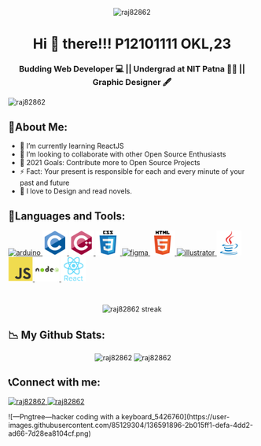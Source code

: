 <p align="center"><img src="—Pngtree—hacker coding with a keyboard_5426760.png" alt="raj82862" width="250" height="250"/></p>
<h1 align="center">Hi 👋 there!!! P12101111
OKL,23</h1>
<h3 align="center">Budding Web Developer 💻 || Undergrad at NIT Patna 👨‍🎓 || Graphic Designer 🖋</h3>

<p align="left"> <img src="https://komarev.com/ghpvc/?username=raj82862&label=Profile%20views&color=0e75b6&style=flat" alt="raj82862" /> </p>

<h2 align="left">👦About Me:</h2>

- 🌱 I’m currently learning ReactJS
- 👯 I’m looking to collaborate with other Open Source Enthusiasts
- 🥅 2021 Goals: Contribute more to Open Source Projects
- ⚡ Fact: Your present is responsible for each and every minute of your past and future
- 🎸 I love to Design and read novels.
 

<h2 align="left">	📝Languages and Tools:</h2>

<p align="left"> <a href="https://www.arduino.cc/" target="_blank"> <img src="https://cdn.worldvectorlogo.com/logos/arduino-1.svg" alt="arduino" width="50" height="50"/> </a> <a href="https://www.cprogramming.com/" target="_blank"> <img src="https://raw.githubusercontent.com/devicons/devicon/master/icons/c/c-original.svg" alt="c" width="50" height="50"/> </a> <a href="https://www.w3schools.com/cpp/" target="_blank"> <img src="https://raw.githubusercontent.com/devicons/devicon/master/icons/cplusplus/cplusplus-original.svg" alt="cplusplus" width="50" height="50"/> </a> <a href="https://www.w3schools.com/css/" target="_blank"> <img src="https://raw.githubusercontent.com/devicons/devicon/master/icons/css3/css3-original-wordmark.svg" alt="css3" width="50" height="50"/> </a> <a href="https://www.figma.com/" target="_blank"> <img src="https://www.vectorlogo.zone/logos/figma/figma-icon.svg" alt="figma" width="50" height="50"/> </a> <a href="https://www.w3.org/html/" target="_blank"> <img src="https://raw.githubusercontent.com/devicons/devicon/master/icons/html5/html5-original-wordmark.svg" alt="html5" width="50" height="50"/> </a> <a href="https://www.adobe.com/in/products/illustrator.html" target="_blank"> <img src="https://www.vectorlogo.zone/logos/adobe_illustrator/adobe_illustrator-icon.svg" alt="illustrator" width="50" height="50"/> </a> <a href="https://www.java.com" target="_blank"> <img src="https://raw.githubusercontent.com/devicons/devicon/master/icons/java/java-original.svg" alt="java" width="50" height="50"/> </a> <a href="https://developer.mozilla.org/en-US/docs/Web/JavaScript" target="_blank"> <img src="https://raw.githubusercontent.com/devicons/devicon/master/icons/javascript/javascript-original.svg" alt="javascript" width="50" height="50"/> </a> <a href="https://nodejs.org" target="_blank"> <img src="https://raw.githubusercontent.com/devicons/devicon/master/icons/nodejs/nodejs-original-wordmark.svg" alt="nodejs" width="50" height="50"/> </a> <a href="https://reactjs.org/" target="_blank"> <img src="https://raw.githubusercontent.com/devicons/devicon/master/icons/react/react-original-wordmark.svg" alt="react" width="50" height="50"/></a> </p>

<br>
<p align="center">      <img title="🔥 Get streak stats for your profile at git.io/streak-stats" alt="raj82862 streak" src="https://github-readme-streak-stats.herokuapp.com/?user=Raj82862&theme=black-ice&hide_border=true&stroke=0000&background=060A0CD0"/></p>

<h2 align="left">📉 My Github Stats:</h2>

<p align="center">&nbsp;<img src="https://github-readme-stats.vercel.app/api?username=raj82862&show_icons=true&locale=en" alt="raj82862" />   <img src="https://github-readme-stats.vercel.app/api/top-langs?username=raj82862&show_icons=true&locale=en&layout=compact" alt="raj82862" /></p>

<h2 align="left">	📞Connect with me:</h2>

<p align="left"> <a href="https://twitter.com/RajMore92073482?s=09" target="_blank"> <img src="https://cdn.jsdelivr.net/npm/simple-icons@v3/icons/twitter.svg" alt="raj82862" width="30" /> </a> <a href="https://linkedin.com/in/raj-more-50b543202" target="_blank"> <img src="https://cdn.jsdelivr.net/npm/simple-icons@v3/icons/linkedin.svg" alt="raj82862" width="30" /> </a> </p>![—Pngtree—hacker coding with a keyboard_5426760](https://user-images.githubusercontent.com/85129304/136591896-2b015ff1-defa-4dd2-ad66-7d28ea8104cf.png)
